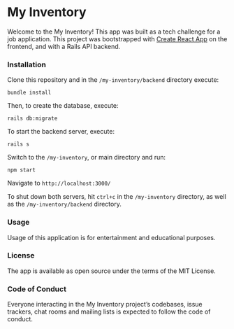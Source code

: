 # My Inventory

Welcome to the My Inventory! This app was built as a tech challenge for a job application. This project was bootstrapped with [Create React App](https://github.com/facebook/create-react-app) on the frontend, and with a Rails API backend.

### Installation

Clone this repository and in the `/my-inventory/backend` directory execute:

`bundle install`

Then, to create the database, execute:

`rails db:migrate`

To start the backend server, execute:

`rails s`

Switch to the `/my-inventory`, or main directory and run:

`npm start`

Navigate to `http://localhost:3000/`

To shut down both servers, hit `ctrl+c` in the `/my-inventory` directory, as well as the `/my-inventory/backend` directory.

### Usage

Usage of this application is for entertainment and educational purposes.

### License

The app is available as open source under the terms of the MIT License.

### Code of Conduct

Everyone interacting in the My Inventory project’s codebases, issue trackers, chat rooms and mailing lists is expected to follow the code of conduct.